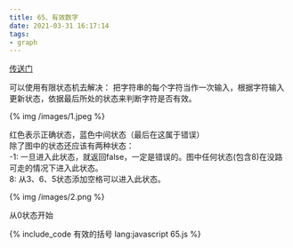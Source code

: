 ```yaml
---
title: 65、有效数字
date: 2021-03-31 16:17:14
tags:
- graph
---
```

[传送门](https://leetcode-cn.com/problems/valid-number/)

可以使用有限状态机去解决：
把字符串的每个字符当作一次输入，根据字符输入更新状态，依据最后所处的状态来判断字符是否有效。

{% img /images/1.jpeg %}

红色表示正确状态，蓝色中间状态（最后在这属于错误）  
除了图中的状态还应该有两种状态：  
-1: 一旦进入此状态，就返回false，一定是错误的。图中任何状态(包含8)在没路可走的情况下进入此状态。  
8: 从3、6、5状态添加空格可以进入此状态。

{% img /images/2.png %}

从0状态开始

{% include_code 有效的括号 lang:javascript 65.js %}